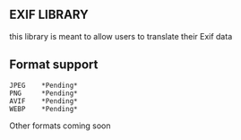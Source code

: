 ## EXIF LIBRARY
this library is meant to allow users to translate their Exif data

## Format support
```
JPEG    *Pending*
PNG     *Pending*
AVIF    *Pending*
WEBP    *Pending*
```
Other formats coming soon

